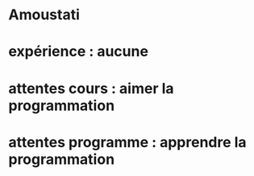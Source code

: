 # Amoustati

# expérience : aucune
# attentes cours : aimer la programmation
# attentes programme : apprendre la programmation
